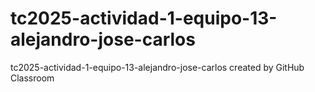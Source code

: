 # tc2025-actividad-1-equipo-13-alejandro-jose-carlos
tc2025-actividad-1-equipo-13-alejandro-jose-carlos created by GitHub Classroom
